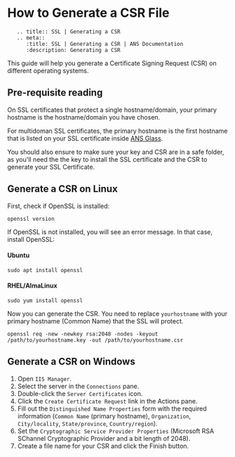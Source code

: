 # How to Generate a CSR File

```eval_rst
   .. title:: SSL | Generating a CSR
   .. meta::
      :title: SSL | Generating a CSR | ANS Documentation
      :description: Generating a CSR
```
This guide will help you generate a Certificate Signing Request (CSR) on different operating systems.

## Pre-requisite reading

On SSL certificates that protect a single hostname/domain, your primary hostname is the hostname/domain you have chosen.

For multidoman SSL certificates, the primary hostname is the first hostname that
is listed on your SSL certificate inside [ANS Glass](https://portal.ans.co.uk/ssl/index.php).

You should also ensure to make sure your key and CSR are in a safe folder, as you'll need the the key
to install the SSL certificate and the CSR to generate your SSL Certificate.

## Generate a CSR on Linux

First, check if OpenSSL is installed:

```shell
openssl version
```

If OpenSSL is not installed, you will see an error message. In that case, install OpenSSL:

#### Ubuntu

```shell
sudo apt install openssl
```

#### RHEL/AlmaLinux

```shell
sudo yum install openssl
```

Now you can generate the CSR. You need to replace `yourhostname` with your primary hostname (Common Name)
that the SSL will protect.

```shell
openssl req -new -newkey rsa:2048 -nodes -keyout /path/to/yourhostname.key -out /path/to/yourhostname.csr
```

## Generate a CSR on Windows

1. Open `IIS Manager`.
1. Select the server in the `Connections` pane.
1. Double-click the `Server Certificates` icon.
1. Click the `Create Certificate Request` link in the Actions pane.
1. Fill out the `Distinguished Name Properties` form with the required information (`Common Name` (primary hostname), `Organization`, `City/locality`, `State/province`, `Country/region`).
1. Set the `Cryptographic Service Provider Properties` (Microsoft RSA SChannel Cryptographic Provider and a bit length of 2048).
1. Create a file name for your CSR and click the Finish button.
